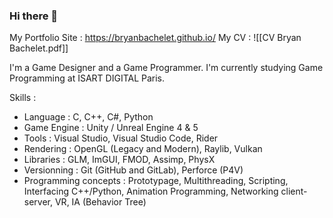 ### Hi there 👋

My Portfolio Site : https://bryanbachelet.github.io/
My CV : ![[CV Bryan Bachelet.pdf]]

I'm a Game Designer and a Game Programmer. I'm currently studying Game Programming at ISART DIGITAL Paris.

Skills :
* Language : C, C++, C#, Python
* Game Engine : Unity / Unreal Engine 4 & 5
* Tools : Visual Studio, Visual Studio Code, Rider
* Rendering : OpenGL (Legacy and Modern), Raylib, Vulkan
* Libraries : GLM, ImGUI, FMOD, Assimp, PhysX
* Versionning : Git (GitHub and GitLab), Perforce (P4V)
* Programming concepts : Prototypage, Multithreading, Scripting, Interfacing C++/Python, Animation Programming, Networking client-server, VR, IA (Behavior Tree)


<!--
**BryanBachelet/BryanBachelet** is a ✨ _special_ ✨ repository because its `README.md` (this file) appears on your GitHub profile.

Here are some ideas to get you started:

- 🔭 I’m currently working on ...
- 🌱 I’m currently learning ...
- 👯 I’m looking to collaborate on ...
- 🤔 I’m looking for help with ...
- 💬 Ask me about ...
- 📫 How to reach me: ...
- 😄 Pronouns: ...
- ⚡ Fun fact: ...
-->
